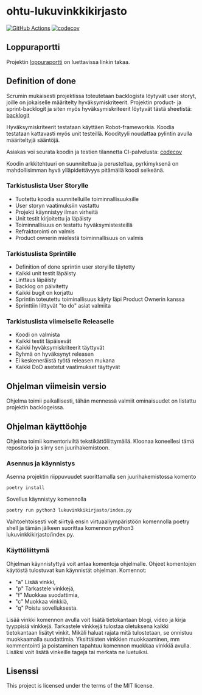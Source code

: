 # ohtu-lukuvinkkikirjasto
[![GitHub Actions](https://github.com/Jokauppi/ohtu-lukuvinkkikirjasto/workflows/CI/badge.svg)](https://github.com/Jokauppi/ohtu-lukuvinkkikirjasto/actions)
[![codecov](https://codecov.io/gh/Jokauppi/ohtu-lukuvinkkikirjasto/branch/main/graph/badge.svg?token=4EYTWGYKB4)](https://codecov.io/gh/Jokauppi/ohtu-lukuvinkkikirjasto)

## Loppuraportti
Projektin [loppuraportti](https://docs.google.com/document/d/16KTcSnFrjN0c-OsDVLTBKsz4J8ry3wZw927VJghYaa0/edit?usp=sharing) on luettavissa linkin takaa.

## Definition of done
Scrumin mukaisesti projektissa toteutetaan backlogista löytyvät user storyt, 
joille on jokaiselle määritelty hyväksymiskriteerit.
Projektin product- ja sprint-backlogit ja siten myös hyväksymiskriteerit löytyvät tästä sheetistä: [backlogit](https://docs.google.com/spreadsheets/d/17mexdx3A8TU8_awobyIz68YoxxH1emHQaHv5W4zPq1w/edit#gid=124771927)

Hyväksymiskriteerit testataan käyttäen Robot-frameworkia.
Koodia testataan kattavasti myös unit testeillä.
Koodityyli noudattaa pylintin avulla määriteltyjä sääntöjä.

Asiakas voi seurata koodin ja testien tilannetta CI-palvelusta: [codecov](https://app.codecov.io/gh/Jokauppi/ohtu-lukuvinkkikirjasto)

Koodin arkkitehtuuri on suunniteltua ja perusteltua,
pyrkimyksenä on mahdollisimman hyvä ylläpidettävyys pitämällä koodi selkeänä.

### Tarkistuslista User Storylle
* Tuotettu koodia suunnitelluille toiminnallisuuksille
* User storyn vaatimuksiin vastattu
* Projekti käynnistyy ilman virheitä
* Unit testit kirjoitettu ja läpäisty
* Toiminnallisuus on testattu hyväksymistesteillä
* Refraktorointi on valmis
* Product ownerin mielestä toiminnallisuus on valmis

### Tarkistuslista Sprintille
* Definition of done sprintin user storyille täytetty
* Kaikki unit testit läpäisty
* Linttaus läpäisty
* Backlog on päivitetty
* Kaikki bugit on korjattu
* Sprintin toteutettu toiminallisuus käyty läpi Product Ownerin kanssa
* Sprinttiin liittyvät "to do" asiat valmiita

### Tarkistuslista viimeiselle Releaselle
* Koodi on valmista
* Kaikki testit läpäisevät
* Kaikki hyväksymiskriteerit täyttyvät
* Ryhmä on hyväksynyt releasen
* Ei keskeneräistä työtä releasen mukana
* Kaikki DoD asetetut vaatimukset täyttyvät

## Ohjelman viimeisin versio

Ohjelma toimii paikallisesti,
tähän mennessä valmiit ominaisuudet on listattu projektin backlogeissa.

## Ohjelman käyttöohje

Ohjelma toimii komentoriviltä tekstikättöliittymällä.
Kloonaa koneellesi tämä repositorio ja siirry sen juurihakemistoon.

### Asennus ja käynnistys

Asenna projektin riippuvuudet suorittamalla sen juurihakemistossa komento
```
poetry install
```
Sovellus käynnistyy komennolla
```
poetry run python3 lukuvinkkikirjasto/index.py
```
Vaihtoehtoisesti voit siirtyä ensin virtuaaliympäristöön komennolla poetry shell 
ja tämän jälkeen suorittaa komennon python3 lukuvinkkikirjasto/index.py.

### Käyttöliittymä

Ohjelman käynnistyttyä voit antaa komentoja ohjelmalle. 
Ohjeet komentojen käytöstä tulostuvat kun käynnistät ohjelman.
Komennot:
* "a" Lisää vinkki, 
* "p" Tarkastele vinkkejä, 
* "f" Muokkaa suodattimia,
* "c" Muokkaa vinkkiä,
* "q" Poistu sovelluksesta.

Lisää vinkki komennon avulla voit lisätä tietokantaan blogi, video ja kirja tyyppisiä vinkkejä.
Tarkastele vinkkejä tulostaa oletuksena kaikki tietokantaan lisätyt vinkit.
Mikäli haluat rajata mitä tulostetaan, se onnistuu muokkaamalla suodattimia.
Yksittäisten vinkkien muokkaaminen, mm kommentointi ja poistaminen tapahtuu komennon muokkaa vinkkiä avulla.
Lisäksi voit lisätä vinkeille tageja tai merkata ne luetuiksi.


## Lisenssi

This project is licensed under the terms of the MIT license.


